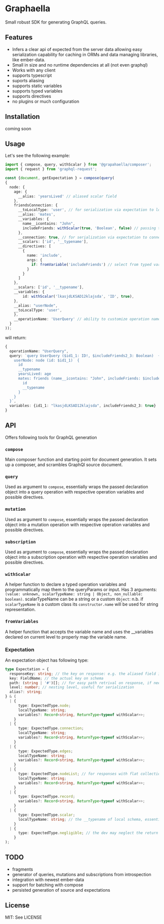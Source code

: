 # Graphaella

Small robust SDK for generating GraphQL queries.

## Features

- Infers a clear api of expected from the server data allowing easy serialization capability for caching in ORMs and data managing libraries, like ember-data.
- Small in size and no runtime dependencies at all (not even graphql)
- Works with any client
- supports typescript
- suports aliasing
- supports static variables
- supports typed variables
- supports directives
- no plugins or much configuration

## Installation

coming soon

## Usage

Let's see the following example:

```ts
import { compose, query, withScalar } from '@grapahaella/composer';
import { request } from 'graphql-request';

const {document, getExpectation } = compose(query(
{
  node: {
    age: {
      __alias: 'yearsLived' // aliased scalar field
    },
    friendsConnection: {
      __toLocalType: 'user', // for serialization via expectation to local type
      __alias: 'mates',
      __variables: {
        name__icontains: "John",
        includeFriends: withScalar(true, 'Boolean', false) // passing typed variables
      },
      __connection: true, // for serialization via expectation to connection
      __scalars: ['id', '__typename'],
      __directives: [
        {
          name: 'include',
          args: {
            if: fromVariable('includeFriends') // select from typed variables
          }
        }
      ]
    },
    __scalars: ['id', '__typename'],
    __variables: {
        id: withScalar('lkasjdLKSAD12klajsda', 'ID', true),
    },
    __alias: "userNode",
    __toLocalType: 'user',
    },
    __operationName: 'UserQuery' // ability to customize operation name
  }
));
```

will return:

```ts
{
  operationName: "UserQuery",
  query: `query UserQuery ($id1_1: ID!, $includeFriends2_3: Boolean)  {
    userNode: node (id: $id1_1)  { 
      id 
      __typename 
      yearsLived: age 
      mates: friends (name__icontains: "John", includeFriends: $includeFriends2_3) @include(if: $includeFriends2_3) { 
        id 
        __typename  
      } 
    }
  }`,
  variables: {id1_1: "lkasjdLKSAD12klajsda", includeFriends2_3: true}
}
```

## API

Offers following tools for GraphQL generation

### `compose`

Main composer function and starting point for document generation. It sets up a composer, and scrambles GraphQl source document.

### `query`

Used as argument to `compose`, essentially wraps the passed declaration object into a query operation with respective operation variables and possible directives.

### `mutation`

Used as argument to `compose`, essentially wraps the passed declaration object into a mutation operation with respective operation variables and possible directives.

### `subscription`

Used as argument to `compose`, essentially wraps the passed declaration object into a subscription operation with respective operation variables and possible directives.

### `withScalar`

A helper function to declare a typed operation variables and programmatically map them to the queryParams or input. Has 3 arguments: `(value: unknown, scalarTypeName: string | Object, non_nullable: boolean)`. scalarTypeName can be a string or a custom `Object`: n.b. if `scalarTypeName` is a custom class its `constructor.name` will be used for string representation.

### `fromVariables`

A helper function that accepts the variable name and uses the __variables declared on current level to properly map the variable name.

### Expectation

An expectation object has following type:

```ts
type Expectation = {
  responseKey: string; // the key on response: e.g. the aliased field if it is aliased
  key: FieldName; // the actual key on schema
  path: (string | '#')[]; // for easy path retrival on response, if needed; '#' serves as indicator of a index of an array 
  level: number; // nesting level, useful for serialization
  alias?: string;
} & (
  | {
      type: ExpectedType.node;
      localTypeName: string;
      variables?: Record<string, ReturnType<typeof withScalar>>;
    }
  | {
      type: ExpectedType.connection;
      localTypeName: string;
      variables?: Record<string, ReturnType<typeof withScalar>>;
    }
  | {
      type: ExpectedType.edges;
      localTypeName: string;
      variables?: Record<string, ReturnType<typeof withScalar>>;
    }
  | {
      type: ExpectedType.nodeList; // for responses with flat collections
      localTypeName: string;
      variables?: Record<string, ReturnType<typeof withScalar>>;
    }
  | {
      type: ExpectedType.record;
      variables?: Record<string, ReturnType<typeof withScalar>>;
    }
  | {
      type: ExpectedType.scalar;
      localTypeName: string; // the __typename of local schema, essentially allowing to map server side schema to a different client-side schema
    }
  | {
      type: ExpectedType.negligible; // the dev may neglect the return type, useful e.g. for login or logout fields
    }
);
```

## TODO

- fragments
- generator of queries, mutations and subscriptions from introspection
- integration with newest ember-data
- support for batching with compose
- persisted generation of source and expectations

## License

MIT: See LICENSE
